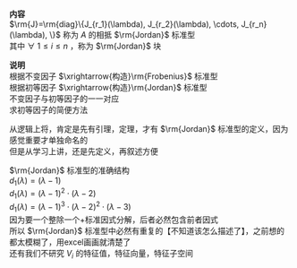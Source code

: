 **内容**  
$\rm{J}=\rm{diag}\{J_{r_1}(\lambda), J_{r_2}(\lambda), \cdots, J_{r_n}(\lambda), \}$ 称为 $A$ 的相抵 $\rm{Jordan}$ 标准型  
其中 $\forall\ 1\le i\le n$ ，称为 $\rm{Jordan}$ 块  
  
**说明**  
根据不变因子 $\xrightarrow{构造}\rm{Frobenius}$ 标准型  
根据初等因子 $\xrightarrow{构造}\rm{Jordan}$ 标准型  
不变因子与初等因子的一一对应  
求初等因子的简便方法  
  
从逻辑上将，肯定是先有引理，定理，才有 $\rm{Jordan}$ 标准型的定义，因为感觉重要才单独命名的  
但是从学习上讲，还是先定义，再叙述方便  
  
$\rm{Jordan}$ 标准型的准确结构  
$d_1(\lambda)=(\lambda-1)$  
$d_1(\lambda)=(\lambda-1)^2\cdot(\lambda-2)$  
$d_1(\lambda)=(\lambda-1)^3\cdot(\lambda-2)^2\cdot(\lambda-3)$  
因为要一个整除一个+标准因式分解，后者必然包含前者因式  
所以 $\rm{Jordan}$ 标准型中必然有重复的【不知道该怎么描述了】，之前想的都太模糊了，用excel画画就清楚了  
还有我们不研究 $V_i$ 的特征值，特征向量，特征子空间  
